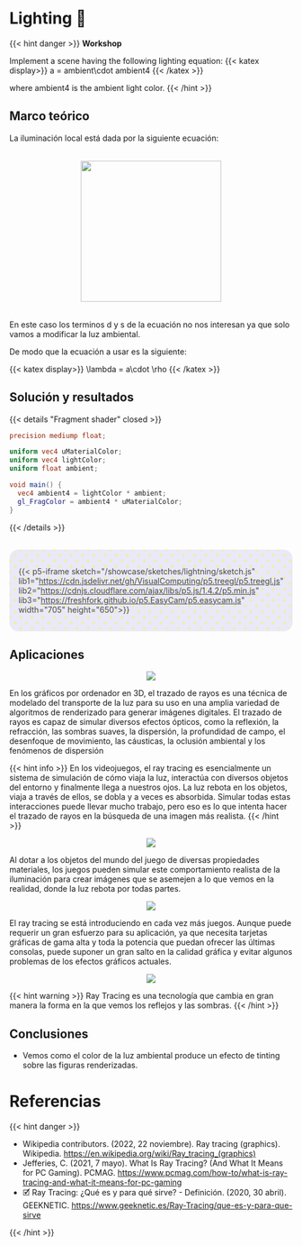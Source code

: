# Lighting 🔦

{{< hint danger >}}
<b> Workshop </b>

Implement a scene having the following lighting equation:
{{< katex display>}}
a = ambient\cdot ambient4
{{< /katex >}}

where ambient4 is the ambient light color.
{{< /hint >}}

## Marco teórico

La iluminación local está dada por la siguiente ecuación:
<img src="/showcase/sketches/lightning/Eq light.png" width="250" style="margin: 2rem auto; display: block;">

En este caso los terminos d y s de la ecuación no nos interesan ya que solo vamos a modificar la luz ambiental.

De modo que la ecuación a usar es la siguiente:

{{< katex display>}}
\lambda = a\cdot \rho
{{< /katex >}}

## Solución y resultados

{{< details "Fragment shader" closed >}}

```glsl
precision mediump float;

uniform vec4 uMaterialColor;
uniform vec4 lightColor;
uniform float ambient;

void main() {
  vec4 ambient4 = lightColor * ambient;
  gl_FragColor = ambient4 * uMaterialColor;
}
```

{{< /details >}}

<br>


<div style="display:flex; flex-direction: column; align-items: center; justify-content: center;" id="cbat">

{{< p5-iframe sketch="/showcase/sketches/lightning/sketch.js" lib1="https://cdn.jsdelivr.net/gh/VisualComputing/p5.treegl/p5.treegl.js" lib2="https://cdnjs.cloudflare.com/ajax/libs/p5.js/1.4.2/p5.min.js" lib3="https://freshfork.github.io/p5.EasyCam/p5.easycam.js"  width="705" height="650">}}

</div>


## Aplicaciones 
<center>
<img src="/showcase/sketches/lightning\RayTracing.png">
</center>

En los gráficos por ordenador en 3D, el trazado de rayos es una técnica de modelado del transporte de la luz para su uso en una amplia variedad de algoritmos de renderizado para generar imágenes digitales. El trazado de rayos es capaz de simular diversos efectos ópticos, como la reflexión, la refracción, las sombras suaves, la dispersión, la profundidad de campo, el desenfoque de movimiento, las cáusticas, la oclusión ambiental y los fenómenos de dispersión


{{< hint info >}}
En los videojuegos, el ray tracing es esencialmente un sistema de simulación de cómo viaja la luz, interactúa con diversos objetos del entorno y finalmente llega a nuestros ojos. La luz rebota en los objetos, viaja a través de ellos, se dobla y a veces es absorbida. Simular todas estas interacciones puede llevar mucho trabajo, pero eso es lo que intenta hacer el trazado de rayos en la búsqueda de una imagen más realista.
{{< /hint >}}


<center>
<img src="/showcase/sketches/lightning\RayTraced.PNG">
</center>

Al dotar a los objetos del mundo del juego de diversas propiedades materiales, los juegos pueden simular este comportamiento realista de la iluminación para crear imágenes que se asemejen a lo que vemos en la realidad, donde la luz rebota por todas partes.
<center>
<img src="/showcase/sketches/lightning\RayTraced2.png">
</center>


El ray tracing se está introduciendo en cada vez más juegos. Aunque puede requerir un gran esfuerzo para su aplicación, ya que necesita tarjetas gráficas de gama alta y toda la potencia que puedan ofrecer las últimas consolas, puede suponer un gran salto en la calidad gráfica y evitar algunos problemas de los efectos gráficos actuales.

<center>
<img src="/showcase/sketches/lightning\RayTraced3.PNG">
</center>

{{< hint warning >}}
Ray Tracing es una tecnología que cambia en gran manera la forma en la que vemos los reflejos y las sombras.
{{< /hint >}}




## Conclusiones

- Vemos como el color de la luz ambiental produce un efecto de tinting sobre las figuras renderizadas.

# Referencias

{{< hint danger >}}

- Wikipedia contributors. (2022, 22 noviembre). Ray tracing (graphics). Wikipedia. https://en.wikipedia.org/wiki/Ray_tracing_(graphics)
- Jefferies, C. (2021, 7 mayo). What Is Ray Tracing? (And What It Means for PC Gaming). PCMAG. https://www.pcmag.com/how-to/what-is-ray-tracing-and-what-it-means-for-pc-gaming
- 🗹 Ray Tracing: ¿Qué es y para qué sirve? - Definición. (2020, 30 abril). GEEKNETIC. https://www.geeknetic.es/Ray-Tracing/que-es-y-para-que-sirve

{{< /hint >}}

<style>
#cbat{
  background-color: #e5e5f7;
  opacity: 0.8;
  background: radial-gradient(circle, transparent 20%, #e5e5f7 20%, #e5e5f7 80%, transparent 80%, transparent), radial-gradient(circle, transparent 20%, #e5e5f7 20%, #e5e5f7 80%, transparent 80%, transparent) 10px 10px, linear-gradient(#f7ed45 0.8px, transparent 0.8px) 0 -0.4px, linear-gradient(90deg, #f7ed45 0.8px, #e5e5f7 0.8px) -0.4px 0;
  background-size: 20px 20px, 20px 20px, 10px 10px, 10px 10px;
  border-radius: 1rem;
  padding: 1rem;
}
#cbat iframe{
  border: none;
}
</style>